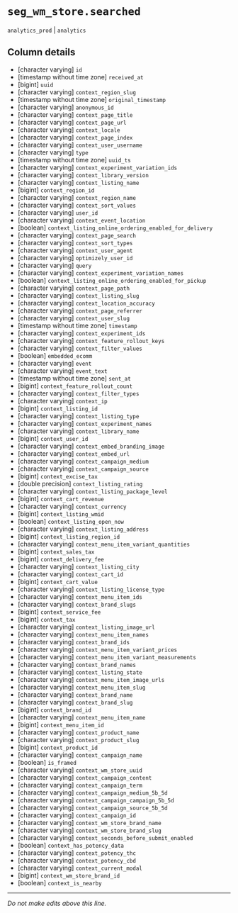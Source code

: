 # `seg_wm_store.searched`
`analytics_prod` | `analytics`

## Column details
* [character varying] `id`
* [timestamp without time zone] `received_at`
* [bigint]    `uuid`
* [character varying] `context_region_slug`
* [timestamp without time zone] `original_timestamp`
* [character varying] `anonymous_id`
* [character varying] `context_page_title`
* [character varying] `context_page_url`
* [character varying] `context_locale`
* [character varying] `context_page_index`
* [character varying] `context_user_username`
* [character varying] `type`
* [timestamp without time zone] `uuid_ts`
* [character varying] `context_experiment_variation_ids`
* [character varying] `context_library_version`
* [character varying] `context_listing_name`
* [bigint]    `context_region_id`
* [character varying] `context_region_name`
* [character varying] `context_sort_values`
* [character varying] `user_id`
* [character varying] `context_event_location`
* [boolean]   `context_listing_online_ordering_enabled_for_delivery`
* [character varying] `context_page_search`
* [character varying] `context_sort_types`
* [character varying] `context_user_agent`
* [character varying] `optimizely_user_id`
* [character varying] `query`
* [character varying] `context_experiment_variation_names`
* [boolean]   `context_listing_online_ordering_enabled_for_pickup`
* [character varying] `context_page_path`
* [character varying] `context_listing_slug`
* [character varying] `context_location_accuracy`
* [character varying] `context_page_referrer`
* [character varying] `context_user_slug`
* [timestamp without time zone] `timestamp`
* [character varying] `context_experiment_ids`
* [character varying] `context_feature_rollout_keys`
* [character varying] `context_filter_values`
* [boolean]   `embedded_ecomm`
* [character varying] `event`
* [character varying] `event_text`
* [timestamp without time zone] `sent_at`
* [bigint]    `context_feature_rollout_count`
* [character varying] `context_filter_types`
* [character varying] `context_ip`
* [bigint]    `context_listing_id`
* [character varying] `context_listing_type`
* [character varying] `context_experiment_names`
* [character varying] `context_library_name`
* [bigint]    `context_user_id`
* [character varying] `context_embed_branding_image`
* [character varying] `context_embed_url`
* [character varying] `context_campaign_medium`
* [character varying] `context_campaign_source`
* [bigint]    `context_excise_tax`
* [double precision] `context_listing_rating`
* [character varying] `context_listing_package_level`
* [bigint]    `context_cart_revenue`
* [character varying] `context_currency`
* [bigint]    `context_listing_wmid`
* [boolean]   `context_listing_open_now`
* [character varying] `context_listing_address`
* [bigint]    `context_listing_region_id`
* [character varying] `context_menu_item_variant_quantities`
* [bigint]    `context_sales_tax`
* [bigint]    `context_delivery_fee`
* [character varying] `context_listing_city`
* [character varying] `context_cart_id`
* [bigint]    `context_cart_value`
* [character varying] `context_listing_license_type`
* [character varying] `context_menu_item_ids`
* [character varying] `context_brand_slugs`
* [bigint]    `context_service_fee`
* [bigint]    `context_tax`
* [character varying] `context_listing_image_url`
* [character varying] `context_menu_item_names`
* [character varying] `context_brand_ids`
* [character varying] `context_menu_item_variant_prices`
* [character varying] `context_menu_item_variant_measurements`
* [character varying] `context_brand_names`
* [character varying] `context_listing_state`
* [character varying] `context_menu_item_image_urls`
* [character varying] `context_menu_item_slug`
* [character varying] `context_brand_name`
* [character varying] `context_brand_slug`
* [bigint]    `context_brand_id`
* [character varying] `context_menu_item_name`
* [bigint]    `context_menu_item_id`
* [character varying] `context_product_name`
* [character varying] `context_product_slug`
* [bigint]    `context_product_id`
* [character varying] `context_campaign_name`
* [boolean]   `is_framed`
* [character varying] `context_wm_store_uuid`
* [character varying] `context_campaign_content`
* [character varying] `context_campaign_term`
* [character varying] `context_campaign_medium_5b_5d`
* [character varying] `context_campaign_campaign_5b_5d`
* [character varying] `context_campaign_source_5b_5d`
* [character varying] `context_campaign_id`
* [character varying] `context_wm_store_brand_name`
* [character varying] `context_wm_store_brand_slug`
* [character varying] `context_seconds_before_submit_enabled`
* [boolean]   `context_has_potency_data`
* [character varying] `context_potency_thc`
* [character varying] `context_potency_cbd`
* [character varying] `context_current_modal`
* [bigint]    `context_wm_store_brand_id`
* [boolean]   `context_is_nearby`

-------------------------------------------------------------------------------
*Do not make edits above this line.*
